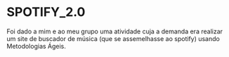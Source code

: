 # SPOTIFY_2.0
Foi dado a mim e ao meu grupo uma atividade cuja a demanda era realizar um site de buscador de música (que se assemelhasse ao spotify) usando Metodologias Ágeis. 
